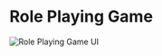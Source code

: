 # Role Playing Game
![Role Playing Game UI](https://user-images.githubusercontent.com/25359882/160735174-8f956fa5-1af6-427d-936d-f7646bc22a8f.png)
